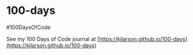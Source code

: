 # 100-days
#100DaysOfCode

See my 100 Days of Code journal at [https://kjlarson.github.io/100-days](https://kjlarson.github.io/100-days)
